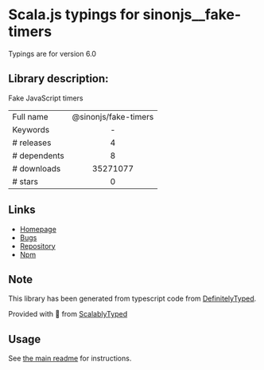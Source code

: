 
# Scala.js typings for sinonjs__fake-timers

Typings are for version 6.0

## Library description:
Fake JavaScript timers

|                    |                 |
| ------------------ | :-------------: |
| Full name          | @sinonjs/fake-timers |
| Keywords           | - |
| # releases         | 4 |
| # dependents       | 8 |
| # downloads        | 35271077 |
| # stars            | 0 |

## Links
- [Homepage](http://github.com/sinonjs/fake-timers)
- [Bugs](http://github.com/sinonjs/fake-timers/issues)
- [Repository](https://github.com/sinonjs/fake-timers)
- [Npm](https://www.npmjs.com/package/%40sinonjs%2Ffake-timers)
    


## Note
This library has been generated from typescript code from [DefinitelyTyped](https://definitelytyped.org).

Provided with :purple_heart: from [ScalablyTyped](https://github.com/oyvindberg/ScalablyTyped)

## Usage
See [the main readme](../../readme.md) for instructions.


